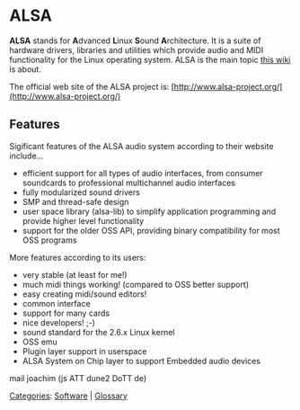 # ALSA

**ALSA** stands for **A**dvanced **L**inux **S**ound **A**rchitecture.
It is a suite of hardware drivers, libraries and utilities which provide
audio and MIDI functionality for the Linux operating system. ALSA is the
main topic [this wiki](/ALSA:About "ALSA:About") is about.

The official web site of the ALSA project is:
[http://www.alsa-project.org/](http://www.alsa-project.org/)

Features
--------

Sigificant features of the ALSA audio system according to their website
include...

-   efficient support for all types of audio interfaces, from consumer
    soundcards to professional multichannel audio interfaces
-   fully modularized sound drivers
-   SMP and thread-safe design
-   user space library (alsa-lib) to simplify application programming
    and provide higher level functionality
-   support for the older OSS API, providing binary compatibility for
    most OSS programs

More features according to its users:

-   very stable (at least for me!)
-   much midi things working! (compared to OSS better support)
-   easy creating midi/sound editors!
-   common interface
-   support for many cards
-   nice developers! ;-)
-   sound standard for the 2.6.x Linux kernel
-   OSS emu
-   Plugin layer support in userspace
-   ALSA System on Chip layer to support Embedded audio devices

mail joachim (js ATT dune2 DoTT de)

[Categories](/Special:Categories "Special:Categories"):
[Software](/Category:Software "Category:Software") |
[Glossary](/Category:Glossary "Category:Glossary")

